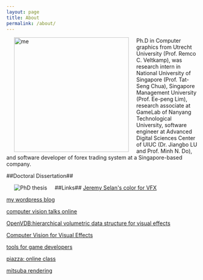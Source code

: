 ```yaml
---
layout: page
title: About
permalink: /about/
---
```

<p>
<img src="http://luozhipi.github.io/photo02.jpg" alt="me" title="" align="left" hspace="20" width = "300">
Ph.D in Computer graphics from Utrecht University (Prof. Remco C. Veltkamp), was research intern in National University of Singapore (Prof. Tat-Seng Chua), Singapore Management University (Prof. Ee-peng Lim), research associate at GameLab of Nanyang Technological University, software engineer at Advanced Digital Sciences Center of UIUC (Dr. Jiangbo LU and Prof. Minh N. Do), and software developer of forex trading system at a Singapore-based company.
</p>

##Doctoral Dissertation##

<img src="http://luozhipi.github.io/papers/thesis_cover.png" alt="PhD thesis" title="doctoral dissertation" align="left" hspace="20">

##Links##
[Jeremy Selan's color for VFX]

[my wordpress blog] 

[computer vision talks online] 

[OpenVDB:hierarchical volumetric data structure for visual effects]

[Computer Vision for Visual Effects] 

[tools for game developers] 

[piazza: online class] 

[mitsuba rendering]

[computer vision talks online]: http://www.computervisiontalks.com/
[piazza: online class]: https://piazza.com/
[tools for game developers]: https://www.codeandweb.com/
[OpenVDB:hierarchical volumetric data structure for visual effects]: http://www.openvdb.org/
[my wordpress blog]: https://luozhipi.wordpress.com/
[Computer Vision for Visual Effects]: http://cvfxbook.com/
[mitsuba rendering]: http://www.mitsuba-renderer.org/

[Jeremy Selan's color for VFX]: https://github.com/jeremyselan
